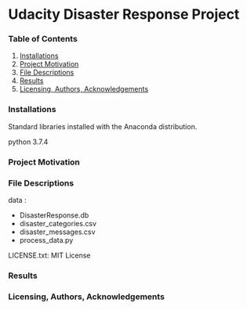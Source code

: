 # Udacity Disaster Response Project
### Table of Contents
1. [Installations](#installations)
2. [Project Motivation](#project_motivation)
3. [File Descriptions](#file_descriptions)
4. [Results](#results)
5. [Licensing, Authors, Acknowledgements](#licensing)

### Installations<a name="installations"></a>
Standard libraries installed with the Anaconda distribution.

python 3.7.4

### Project Motivation<a name="project_motivation"></a>



### File Descriptions<a name="file_descriptions"></a>
data : 
* DisasterResponse.db
* disaster_categories.csv
* disaster_messages.csv
* process_data.py

LICENSE.txt: MIT License

### Results<a name="resluts"></a>


### Licensing, Authors, Acknowledgements<a name="licensing"></a>


